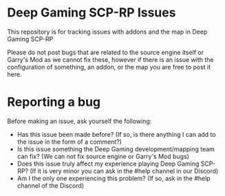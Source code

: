 # Deep Gaming SCP-RP Issues
This repository is for tracking issues with addons and the map in Deep Gaming SCP-RP

Please do not post bugs that are related to the source engine itself or Garry's Mod as we cannot fix these, however if there is an issue with the configuration of something, an addon, or the map you are free to post it here.


# Reporting a bug
Before making an issue, ask yourself the following:
- Has this issue been made before? (If so, is there anything I can add to the issue in the form of a comment?)
- Is this issue something the Deep Gaming development/mapping team can fix? (We can not fix source engine or Garry's Mod bugs)
- Does this issue truly affect my experience playing Deep Gaming SCP-RP? (If it is very minor you can ask in the #help channel in our Discord)
- Am I the only one experiencing this problem? (If so, ask in the #help channel of the Discord)
